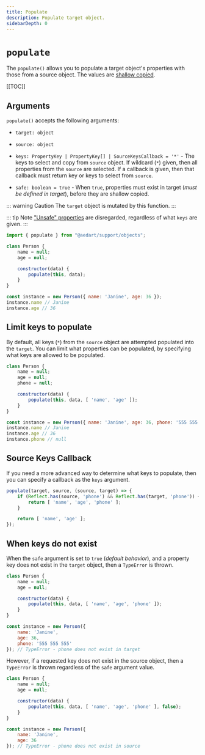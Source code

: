 ```yaml
---
title: Populate
description: Populate target object.
sidebarDepth: 0
---
```


# `populate` <Badge type="tip" text="Available since v0.9" vertical="middle" />

The `populate()` allows you to populate a target object's properties with those from a source object.
The values are [shallow copied](https://developer.mozilla.org/en-US/docs/Glossary/Shallow_copy).

[[TOC]]

## Arguments

`populate()` accepts the following arguments:

* `target: object`

* `source: object`

* `keys: PropertyKey | PropertyKey[] | SourceKeysCallback = '*'` - The keys to select and copy from `source` object. If wildcard (`*`) given, then all properties from the `source` are selected.
  If a callback is given, then that callback must return key or keys to select from `source`.

* `safe: boolean = true` - When `true`, properties must exist in target (_must be defined in target_), before they are shallow copied.

::: warning Caution
The `target` object is mutated by this function.
:::

::: tip Note
["Unsafe" properties](./reflections.md#iskeyunsafe) are disregarded, regardless of what `keys` are given.
:::

```js
import { populate } from "@aedart/support/objects";

class Person {
    name = null;
    age = null;

    constructor(data) {
        populate(this, data);
    }
}

const instance = new Person({ name: 'Janine', age: 36 });
instance.name // Janine
instance.age // 36
```

## Limit keys to populate

By default, all keys (_`*`_) from the `source` object are attempted populated into the `target`.
You can limit what properties can be populated, by specifying what keys are allowed to be populated.

```js
class Person {
    name = null;
    age = null;
    phone = null;

    constructor(data) {
        populate(this, data, [ 'name', 'age' ]);
    }
}

const instance = new Person({ name: 'Janine', age: 36, phone: '555 555 555' });
instance.name // Janine
instance.age // 36
instance.phone // null
```

## Source Keys Callback

If you need a more advanced way to determine what keys to populate, then you can specify a callback as the `keys` argument.

```js
populate(target, source, (source, target) => {
    if (Reflect.has(source, 'phone') && Reflect.has(target, 'phone')) {
        return [ 'name', 'age', 'phone' ];
    }

    return [ 'name', 'age' ];
});
```

## When keys do not exist

When the `safe` argument is set to `true` (_default behavior_), and a property key does not exist in the `target` object,
then a `TypeError` is thrown.

```js
class Person {
    name = null;
    age = null;

    constructor(data) {
        populate(this, data, [ 'name', 'age', 'phone' ]);
    }
}

const instance = new Person({
    name: 'Janine',
    age: 36,
    phone: '555 555 555'
}); // TypeError - phone does not exist in target 
```

However, if a requested key does not exist in the source object, then a `TypeError` is thrown regardless of the `safe` argument value.

```js
class Person {
    name = null;
    age = null;

    constructor(data) {
        populate(this, data, [ 'name', 'age', 'phone' ], false);
    }
}

const instance = new Person({
    name: 'Janine',
    age: 36
}); // TypeError - phone does not exist in source 
```
